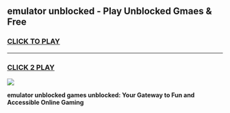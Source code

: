 
## emulator unblocked - Play Unblocked Gmaes & Free
<h3>
<a href="https://news.freeplayer.one?title=emulator_unblocked&ref=23F">CLICK TO PLAY</a></h3>
<hr>

<h3>
<a href="https://news.freeplayer.one?title=emulator_unblocked&ref=23F">CLICK 2 PLAY</a>
  
</h3>

<a href="https://news.freeplayer.one?title=emulator_unblocked&ref=23F/"><img src="https://clearcache.store/games.png"></a>


**emulator unblocked games unblocked: Your Gateway to Fun and Accessible Online Gaming**
